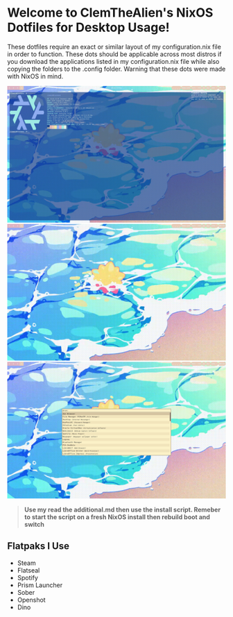 # Welcome to ClemTheAlien's NixOS Dotfiles for Desktop Usage!
These dotfiles require an exact or similar layout of my configuration.nix file in order to function. These dots should be applicable across most distros if you download the applications listed in my configuration.nix file while also copying the folders to the .config folder. Warning that these dots were made with NixOS in mind.


![Screenshot](./assets/screenshot1.png)
![Screenshot](./assets/screenshot2.png)
![Screenshot](./assets/screenshot3.png)

> **Use my read the additional.md then use the install script. Remeber to start the script on a fresh NixOS install then rebuild boot and switch**

## Flatpaks I Use 
- Steam
- Flatseal
- Spotify
- Prism Launcher
- Sober
- Openshot
- Dino